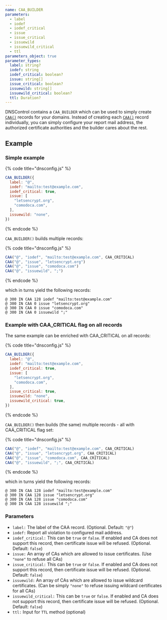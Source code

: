 ```yaml
---
name: CAA_BUILDER
parameters:
  - label
  - iodef
  - iodef_critical
  - issue
  - issue_critical
  - issuewild
  - issuewild_critical
  - ttl
parameters_object: true
parameter_types:
  label: string?
  iodef: string
  iodef_critical: boolean?
  issue: string[]
  issue_critical: boolean?
  issuewild: string[]
  issuewild_critical: boolean?
  ttl: Duration?
---
```


DNSControl contains a `CAA_BUILDER` which can be used to simply create
[`CAA()`](../domain-modifiers/CAA.md) records for your domains. Instead of creating each [`CAA()`](../domain-modifiers/CAA.md) record
individually, you can simply configure your report mail address, the
authorized certificate authorities and the builder cares about the rest.

## Example

### Simple example

{% code title="dnsconfig.js" %}
```javascript
CAA_BUILDER({
  label: "@",
  iodef: "mailto:test@example.com",
  iodef_critical: true,
  issue: [
    "letsencrypt.org",
    "comodoca.com",
  ],
  issuewild: "none",
})
```
{% endcode %}

`CAA_BUILDER()` builds multiple records:

{% code title="dnsconfig.js" %}
```javascript
CAA("@", "iodef", "mailto:test@example.com", CAA_CRITICAL)
CAA("@", "issue", "letsencrypt.org")
CAA("@", "issue", "comodoca.com")
CAA("@", "issuewild", ";")
```
{% endcode %}

which in turns yield the following records:

```text
@ 300 IN CAA 128 iodef "mailto:test@example.com"
@ 300 IN CAA 0 issue "letsencrypt.org"
@ 300 IN CAA 0 issue "comodoca.com"
@ 300 IN CAA 0 issuewild ";"
```

### Example with CAA_CRITICAL flag on all records

The same example can be enriched with CAA_CRITICAL on all records:

{% code title="dnsconfig.js" %}
```javascript
CAA_BUILDER({
  label: "@",
  iodef: "mailto:test@example.com",
  iodef_critical: true,
  issue: [
    "letsencrypt.org",
    "comodoca.com",
  ],
  issue_critical: true,
  issuewild: "none",
  issuewild_critical: true,
})
```
{% endcode %}

`CAA_BUILDER()` then builds (the same) multiple records - all with CAA_CRITICAL flag set:

{% code title="dnsconfig.js" %}
```javascript
CAA("@", "iodef", "mailto:test@example.com", CAA_CRITICAL)
CAA("@", "issue", "letsencrypt.org", CAA_CRITICAL)
CAA("@", "issue", "comodoca.com", CAA_CRITICAL)
CAA("@", "issuewild", ";", CAA_CRITICAL)
```
{% endcode %}

which in turns yield the following records:

```text
@ 300 IN CAA 128 iodef "mailto:test@example.com"
@ 300 IN CAA 128 issue "letsencrypt.org"
@ 300 IN CAA 128 issue "comodoca.com"
@ 300 IN CAA 128 issuewild ";"
```


### Parameters

* `label:` The label of the CAA record. (Optional. Default: `"@"`)
* `iodef:` Report all violation to configured mail address.
* `iodef_critical:` This can be `true` or `false`. If enabled and CA does not support this record, then certificate issue will be refused. (Optional. Default: `false`)
* `issue:` An array of CAs which are allowed to issue certificates. (Use `"none"` to refuse all CAs)
* `issue_critical:` This can be `true` or `false`. If enabled and CA does not support this record, then certificate issue will be refused. (Optional. Default: `false`)
* `issuewild:` An array of CAs which are allowed to issue wildcard certificates. (Can be simply `"none"` to refuse issuing wildcard certificates for all CAs)
* `issuewild_critical:` This can be `true` or `false`. If enabled and CA does not support this record, then certificate issue will be refused. (Optional. Default: `false`)
* `ttl:` Input for `TTL` method (optional)
